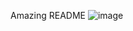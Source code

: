 Amazing README
![image](https://github.com/n-uwayo/alu-web-development/assets/122350054/57aa8917-8fbd-4faf-b3b6-219942ef70a7)
